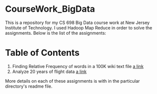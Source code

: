 # CourseWork_BigData

This is a repository for my CS 698 Big Data course work at New Jersey Institute of Technology. I used Hadoop Map Reduce in order to solve the assignments. Below is the list of the assignments: 

# Table of Contents 

1. Finding Relative Frequency of words in a 100K wiki text file [a link](https://github.com/PhaniKumarAdiraju/CourseWork_BigData/tree/master/Relative%20Frequency)
2. Analyze 20 years of flight data  [a link](https://github.com/PhaniKumarAdiraju/CourseWork_BigData/tree/master/FlightProject)

More details on each of these assignments is with in the particular directory's readme file.
